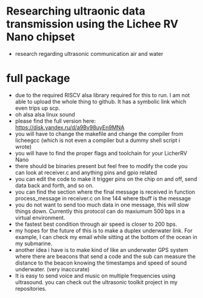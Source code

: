 # Researching ultraonic data transmission using the Lichee RV Nano chipset
- research regarding ultrasonic communication air and water
# full package
- due to the required RISCV alsa library required for this to run. I am not able to upload the whole thing to github. It has a symbolic link which even trips up scp.
- oh alsa alsa linux sound
- please find the full version here: https://disk.yandex.ru/d/a9By98uyEn9MNA
- you will have to change the makefile and change the compiler from licheegcc (which is not even a compiler but a dummy shell script i wrote)
- you will have to find the proper flags and toolchain for your LicherRV Nano 
- there should be binaries present but feel free to modify the code you can look at receiver.c and anything pins and gpio related
- you can edit the code to make it trigger pins on the chip on and off, send data back and forth, and so on.
- you can find the section where the final message is received in function process_message in receiver.c on line 144 where tbuff is the message
- you do not want to send too much data in one message, this will slow things down. Currently this protocol can do maxiumum 500 bps in a virtual environment.
- the fastest best condition through air speed is closer to 200 bps.
- my hopes for the future of this is to make a duplex underwater link. For example, I can check my email while sitting at the bottom of the ocean in my submarine.
- another idea i have is to make kind of like an underwater GPS system where there are beacons that send a code and the sub can measure the distance to the beacon knowing the timestamps and speed of sound underwater. (very inaccurate)
- It is easy to send voice and music on multiple frequencies using ultrasound. you can check out the ultrasonic toolkit project in my repositories.

